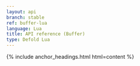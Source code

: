 ```yaml
---
layout: api
branch: stable
ref: buffer-lua
language: Lua
title: API reference (Buffer)
type: Defold Lua
---
```

{% include anchor_headings.html html=content %}